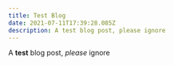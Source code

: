 ```yaml
---
title: Test Blog
date: 2021-07-11T17:39:28.085Z
description: A test blog post, please ignore
---
```

A **test** blog post, *please* ignore